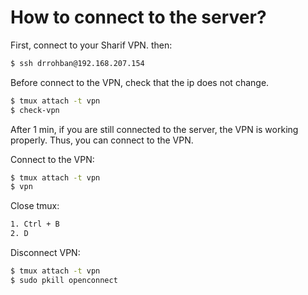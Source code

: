 # How to connect to the server?
First, connect to your Sharif VPN. then:
```sh
$ ssh drrohban@192.168.207.154
```

Before connect to the VPN, check that the ip does not change.
```sh
$ tmux attach -t vpn
$ check-vpn
```
After 1 min, if you are still connected to the server, the VPN is working properly. Thus, you can connect to the VPN.

Connect to the VPN:
```sh
$ tmux attach -t vpn
$ vpn
```

Close tmux:
```sh
1. Ctrl + B
2. D
```

Disconnect VPN:
```sh
$ tmux attach -t vpn
$ sudo pkill openconnect
```